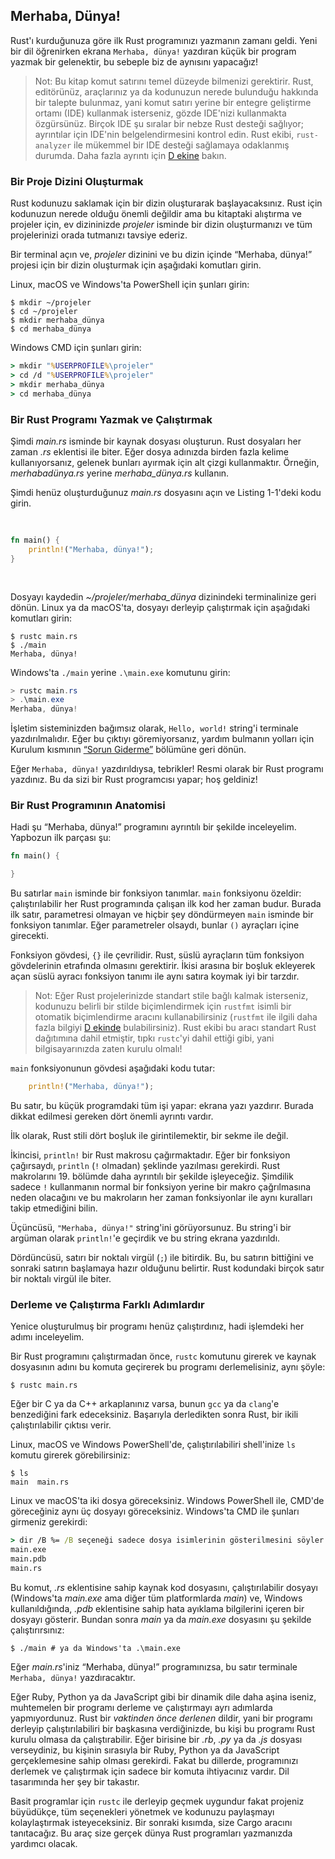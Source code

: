 ## Merhaba, Dünya!

Rust'ı kurduğunuza göre ilk Rust programınızı yazmanın zamanı geldi. Yeni bir
dil öğrenirken ekrana `Merhaba, dünya!` yazdıran küçük bir program yazmak bir
gelenektir, bu sebeple biz de aynısını yapacağız!

> Not: Bu kitap komut satırını temel düzeyde bilmenizi gerektirir. Rust,
> editörünüz, araçlarınız ya da kodunuzun nerede bulunduğu hakkında bir talepte
> bulunmaz, yani komut satırı yerine bir entegre geliştirme ortamı (IDE)
> kullanmak isterseniz, gözde IDE'nizi kullanmakta özgürsünüz. Birçok IDE şu
> sıralar bir nebze Rust desteği sağlıyor; ayrıntılar için IDE'nin
> belgelendirmesini kontrol edin. Rust ekibi, `rust-analyzer` ile mükemmel bir
> IDE desteği sağlamaya odaklanmış durumda. Daha fazla ayrıntı için
> [D ekine][devtools] bakın.

### Bir Proje Dizini Oluşturmak

Rust kodunuzu saklamak için bir dizin oluşturarak başlayacaksınız. Rust için
kodunuzun nerede olduğu önemli değildir ama bu kitaptaki alıştırma ve projeler
için, ev dizininizde *projeler* isminde bir dizin oluşturmanızı ve tüm
projelerinizi orada tutmanızı tavsiye ederiz.

Bir terminal açın ve, *projeler* dizinini ve bu dizin içinde “Merhaba, dünya!”
projesi için bir dizin oluşturmak için aşağıdaki komutları girin.

Linux, macOS ve Windows'ta PowerShell için şunları girin:

```console
$ mkdir ~/projeler
$ cd ~/projeler
$ mkdir merhaba_dünya
$ cd merhaba_dünya
```

Windows CMD için şunları girin:

```cmd
> mkdir "%USERPROFILE%\projeler"
> cd /d "%USERPROFILE%\projeler"
> mkdir merhaba_dünya
> cd merhaba_dünya
```

### Bir Rust Programı Yazmak ve Çalıştırmak

Şimdi *main.rs* isminde bir kaynak dosyası oluşturun. Rust dosyaları her zaman
*.rs* eklentisi ile biter. Eğer dosya adınızda birden fazla kelime
kullanıyorsanız, gelenek bunları ayırmak için alt çizgi kullanmaktır. Örneğin,
*merhabadünya.rs* yerine *merhaba_dünya.rs* kullanın.

Şimdi henüz oluşturduğunuz *main.rs* dosyasını açın ve Listing 1-1'deki kodu girin.

<Listing number="1-1" file-name="main.rs" caption="`Merhaba, dünya!` yazdıran bir program">

```rust
fn main() {
    println!("Merhaba, dünya!");
}
```

</Listing>

Dosyayı kaydedin *~/projeler/merhaba_dünya* dizinindeki terminalinize geri
dönün. Linux ya da macOS'ta, dosyayı derleyip çalıştırmak için aşağıdaki
komutları girin:

```console
$ rustc main.rs
$ ./main
Merhaba, dünya!
```

Windows'ta `./main` yerine `.\main.exe` komutunu girin:

```powershell
> rustc main.rs
> .\main.exe
Merhaba, dünya!
```

İşletim sisteminizden bağımsız olarak, `Hello, world!` string'i terminale
yazdırılmalıdır. Eğer bu çıktıyı göremiyorsanız, yardım bulmanın yolları için
Kurulum kısmının [“Sorun Giderme”][troubleshooting] bölümüne geri dönün.

Eğer `Merhaba, dünya!` yazdırıldıysa, tebrikler! Resmi olarak bir Rust programı
yazdınız. Bu da sizi bir Rust programcısı yapar; hoş geldiniz!

### Bir Rust Programının Anatomisi

Hadi şu “Merhaba, dünya!” programını ayrıntılı bir şekilde inceleyelim.
Yapbozun ilk parçası şu:

```rust
fn main() {

}
```

Bu satırlar `main` isminde bir fonksiyon tanımlar. `main` fonksiyonu özeldir:
çalıştırılabilir her Rust programında çalışan ilk kod her zaman budur. Burada
ilk satır, parametresi olmayan ve hiçbir şey döndürmeyen `main` isminde bir
fonksiyon tanımlar. Eğer parametreler olsaydı, bunlar `()` ayraçları içine
girecekti.

Fonksiyon gövdesi, `{}` ile çevrilidir. Rust, süslü ayraçların tüm fonksiyon
gövdelerinin etrafında olmasını gerektirir. İkisi arasına bir boşluk ekleyerek
açan süslü ayracı fonksiyon tanımı ile aynı satıra koymak iyi bir tarzdır.

> Not: Eğer Rust projelerinizde standart stile bağlı kalmak isterseniz,
> kodunuzu belirli bir stilde biçimlendirmek için `rustfmt` isimli bir
> otomatik biçimlendirme aracını kullanabilirsiniz (`rustfmt` ile ilgili daha
> fazla bilgiyi [D ekinde][devtools] bulabilirsiniz). Rust ekibi bu aracı
> standart Rust dağıtımına dahil etmiştir, tıpkı `rustc`'yi dahil ettiği gibi,
> yani bilgisayarınızda zaten kurulu olmalı!

`main` fonksiyonunun gövdesi aşağıdaki kodu tutar:

```rust
    println!("Merhaba, dünya!");
```

Bu satır, bu küçük programdaki tüm işi yapar: ekrana yazı yazdırır. Burada
dikkat edilmesi gereken dört önemli ayrıntı vardır.

İlk olarak, Rust stili dört boşluk ile girintilemektir, bir sekme ile değil.

İkincisi, `println!` bir Rust makrosu çağırmaktadır. Eğer bir fonksiyon
çağırsaydı, `println` (`!` olmadan) şeklinde yazılması gerekirdi. Rust
makrolarını 19. bölümde daha ayrıntılı bir şekilde işleyeceğiz. Şimdilik sadece
`!` kullanmanın normal bir fonksiyon yerine bir makro çağrılmasına neden
olacağını ve bu makroların her zaman fonksiyonlar ile aynı kuralları takip
etmediğini bilin.

Üçüncüsü, `"Merhaba, dünya!"` string'ini görüyorsunuz. Bu string'i bir argüman
olarak `println!`'e geçirdik ve bu string ekrana yazdırıldı.

Dördüncüsü, satırı bir noktalı virgül (`;`) ile bitirdik. Bu, bu satırın
bittiğini ve sonraki satırın başlamaya hazır olduğunu belirtir. Rust kodundaki
birçok satır bir noktalı virgül ile biter.

### Derleme ve Çalıştırma Farklı Adımlardır

Yenice oluşturulmuş bir programı henüz çalıştırdınız, hadi işlemdeki her adımı
inceleyelim.

Bir Rust programını çalıştırmadan önce, `rustc` komutunu girerek ve kaynak
dosyasının adını bu komuta geçirerek bu programı derlemelisiniz, aynı şöyle:

```console
$ rustc main.rs
```

Eğer bir C ya da C++ arkaplanınız varsa, bunun `gcc` ya da `clang`'e
benzediğini fark edeceksiniz. Başarıyla derledikten sonra Rust, bir ikili
çalıştırılabilir çıktısı verir.

Linux, macOS ve Windows PowerShell'de, çalıştırılabiliri shell'inize `ls`
komutu girerek görebilirsiniz:

```console
$ ls
main  main.rs
```

Linux ve macOS'ta iki dosya göreceksiniz. Windows PowerShell ile, CMD'de
göreceğiniz aynı üç dosyayı göreceksiniz. Windows'ta CMD ile şunları
girmeniz gerekirdi:

```cmd
> dir /B %= /B seçeneği sadece dosya isimlerinin gösterilmesini söyler =%
main.exe
main.pdb
main.rs
```

Bu komut, *.rs* eklentisine sahip kaynak kod dosyasını, çalıştırılabilir
dosyayı (Windows'ta *main.exe* ama diğer tüm platformlarda *main*) ve, Windows
kullanıldığında, *.pdb* eklentisine sahip hata ayıklama bilgilerini içeren bir
dosyayı gösterir. Bundan sonra *main* ya da *main.exe* dosyasını şu şekilde
çalıştırırsınız:

```console
$ ./main # ya da Windows'ta .\main.exe
```

Eğer *main.rs*'iniz “Merhaba, dünya!” programınızsa, bu satır terminale
`Merhaba, dünya!` yazdıracaktır.

Eğer Ruby, Python ya da JavaScript gibi bir dinamik dile daha aşina iseniz,
muhtemelen bir programı derleme ve çalıştırmayı ayrı adımlarda yapmıyordunuz.
Rust bir *vaktinden önce derlenen* dildir, yani bir programı derleyip
çalıştırılabiliri bir başkasına verdiğinizde, bu kişi bu programı Rust kurulu
olmasa da çalıştırabilir. Eğer birisine bir *.rb*, *.py* ya da *.js* dosyası
verseydiniz, bu kişinin sırasıyla bir Ruby, Python ya da JavaScript
gerçeklemesine sahip olması gerekirdi. Fakat bu dillerde, programınızı derlemek
ve çalıştırmak için sadece bir komuta ihtiyacınız vardır. Dil tasarımında her
şey bir takastır.

Basit programlar için `rustc` ile derleyip geçmek uygundur fakat projeniz
büyüdükçe, tüm seçenekleri yönetmek ve kodunuzu paylaşmayı kolaylaştırmak
isteyeceksiniz. Bir sonraki kısımda, size Cargo aracını tanıtacağız. Bu araç
size gerçek dünya Rust programları yazmanızda yardımcı olacak.

[troubleshooting]: ch01-01-installation.html#sorun-giderme
[devtools]: appendix-04-useful-development-tools.html
